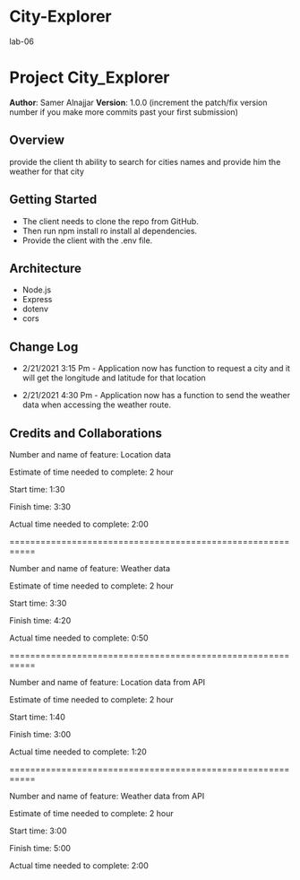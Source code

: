 # City-Explorer
lab-06


# Project City_Explorer

**Author**: Samer Alnajjar
**Version**: 1.0.0 (increment the patch/fix version number if you make more commits past your first submission)

## Overview
<!-- Provide a high level overview of what this application is and why you are building it, beyond the fact that it's an assignment for this class. (i.e. What's your problem domain?) -->
provide the client th ability to search for cities names and provide him the weather for that city

## Getting Started
<!-- What are the steps that a user must take in order to build this app on their own machine and get it running? -->
- The client needs to clone the repo from GitHub.
- Then run npm install ro install al dependencies.
- Provide the client with the .env file.

## Architecture
<!-- Provide a detailed description of the application design. What technologies (languages, libraries, etc) you're using, and any other relevant design information. -->
- Node.js
- Express
- dotenv
- cors

## Change Log
<!-- Use this area to document the iterative changes made to your application as each feature is successfully implemented. Use time stamps. Here's an examples:

01-01-2001 4:59pm - Application now has a fully-functional express server, with a GET route for the location resource.
-->

- 2/21/2021 3:15 Pm - Application now has function to request a city and it will get the longitude and latitude for that location

- 2/21/2021 4:30 Pm - Application now has a function to send the weather data when accessing the weather route.

## Credits and Collaborations
<!-- Give credit (and a link) to other people or resources that helped you build this application. -->



Number and name of feature: Location data

Estimate of time needed to complete: 2 hour

Start time: 1:30

Finish time: 3:30

Actual time needed to complete: 2:00

===========================================================


Number and name of feature: Weather data

Estimate of time needed to complete: 2 hour

Start time: 3:30

Finish time: 4:20

Actual time needed to complete: 0:50


===========================================================


Number and name of feature: Location data from API

Estimate of time needed to complete: 2 hour

Start time: 1:40

Finish time: 3:00

Actual time needed to complete: 1:20


===========================================================


Number and name of feature: Weather data from API

Estimate of time needed to complete: 2 hour

Start time: 3:00

Finish time: 5:00

Actual time needed to complete: 2:00